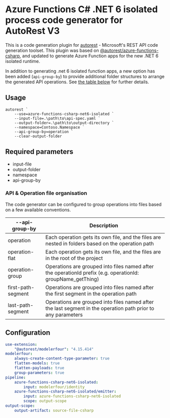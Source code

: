 # Azure Functions C# .NET 6 isolated process code generator for AutoRest V3

This is a code generation plugin for [autorest](https://aka.ms/autorest) - Microsoft's REST API code generation toolset.
This plugin was based on [@autorest/azure-functions-csharp](https://github.com/Azure/autorest.azure-functions-csharp), and updated to generate
Azure Function apps for the new .NET 6 isolated runtime.

In addition to generating .net 6 isolated function apps, a new option has been added (`api-group-by`) to provide additional folder structures
to arrange the generated API operations. See [the table below](#api-&-operation-file-organisation) for further details.

## Usage

```
autorest `
    --use=azure-functions-csharp-net6-isolated `
    --input-file=.\path\to\api-spec.yaml `
    --output-folder=.\path\to\output-directory `
    --namespace=Contoso.Namespace `
    --api-group-by=operation `
    --clear-output-folder
```

## Required parameters

-   input-file
-   output-folder
-   namespace
-   api-group-by

### API & Operation file organisation

The code generator can be configured to group operations into files based on a few available conventions.

| --api-group-by     | Description                                                                                                  |
| ------------------ | ------------------------------------------------------------------------------------------------------------ |
| operation          | Each operation gets its own file, and the files are nested in folders based on the operation path            |
| operation-flat     | Each operation gets its own file, and the files are in the root of the project                               |
| operation-group    | Operations are grouped into files named after the operationId prefix (e.g. operationId: groupName_getThing)  |
| first-path-segment | Operations are grouped into files named after the first segment in the operation path                        |
| last-path-segment  | Operations are grouped into files named after the last segment in the operation path prior to any parameters |

## Configuration

```yaml
use-extension:
    "@autorest/modelerfour": "4.15.414"
modelerfour:
    always-create-content-type-parameter: true
    flatten-models: true
    flatten-payloads: true
    group-parameters: true
pipeline:
    azure-functions-csharp-net6-isolated:
        input: modelerfour/identity
    azure-functions-csharp-net6-isolated/emitter:
        input: azure-functions-csharp-net6-isolated
        scope: output-scope
output-scope:
    output-artifact: source-file-csharp
```

